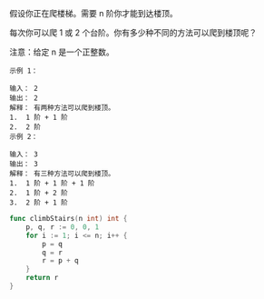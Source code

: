 假设你正在爬楼梯。需要 n 阶你才能到达楼顶。   

每次你可以爬 1 或 2 个台阶。你有多少种不同的方法可以爬到楼顶呢？   

注意：给定 n 是一个正整数。   
```
示例 1：

输入： 2
输出： 2
解释： 有两种方法可以爬到楼顶。
1.  1 阶 + 1 阶
2.  2 阶
示例 2：

输入： 3
输出： 3
解释： 有三种方法可以爬到楼顶。
1.  1 阶 + 1 阶 + 1 阶
2.  1 阶 + 2 阶
3.  2 阶 + 1 阶
```
```go
func climbStairs(n int) int {
    p, q, r := 0, 0, 1
    for i := 1; i <= n; i++ {
        p = q
        q = r
        r = p + q
    }
    return r
}
```
